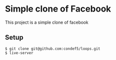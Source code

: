 # Simple clone of Facebook

This project is a simple clone of facebook

## Setup

```
$ git clone git@github.com:condef5/loops.git
$ live-server
```
